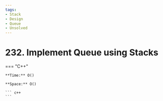 ```yaml
---
tags:
- Stack
- Design
- Queue
- Unsolved
---
```



# 232. Implement Queue using Stacks

=== "C++"

    **Time:** O()

    **Space:** O()

    ``` c++
    ```